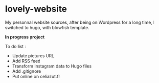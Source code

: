 # lovely-website
My personnal website sources, after being on Wordpress for a long time, I switched to hugo, with blowfish template.

**In progress project**

To do list :
- Update pictures URL
- Add RSS feed
- Transform Instagram data to Hugo files
- Add .gitignore
- Put online on celiazut.fr
